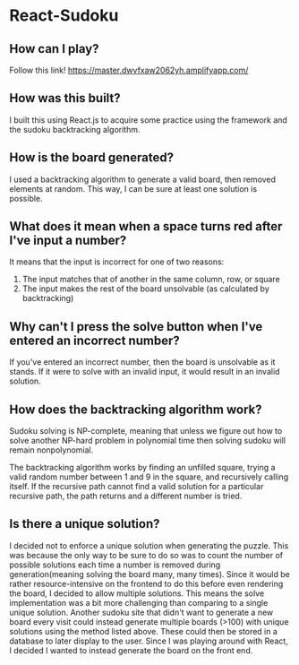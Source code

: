 # React-Sudoku

## How can I play?

Follow this link!
https://master.dwvfxaw2062yh.amplifyapp.com/

## How was this built?

I built this using React.js to acquire some practice using the framework and the sudoku backtracking algorithm.

## How is the board generated?

I used a backtracking algorithm to generate a valid board, then removed elements at random. This way, I can be sure at least one solution is possible.

## What does it mean when a space turns red after I've input a number?

It means that the input is incorrect for one of two reasons:
1) The input matches that of another in the same column, row, or square
2) The input makes the rest of the board unsolvable (as calculated by backtracking)

## Why can't I press the solve button when I've entered an incorrect number?

If you've entered an incorrect number, then the board is unsolvable as it stands. If it were to solve with an invalid input, it would result in an invalid solution.

## How does the backtracking algorithm work?

Sudoku solving is NP-complete, meaning that unless we figure out how to solve another NP-hard problem in polynomial time then solving sudoku will remain nonpolynomial. 

The backtracking algorithm works by finding an unfilled square, trying a valid random number between 1 and 9 in the square, and recursively calling itself. If the recursive path cannot find a valid solution for a particular recursive path, the path returns and a different number is tried.

## Is there a unique solution?

I decided not to enforce a unique solution when generating the puzzle. This was because the only way to be sure to do so was to count the number of possible solutions each time a number is removed during generation(meaning solving the board many, many times). Since it would be rather resource-intensive on the frontend to do this before even rendering the board, I decided to allow multiple solutions. This means the solve implementation was a bit more challenging than comparing to a single unique solution. Another sudoku site that didn't want to generate a new board every visit could instead generate multiple boards (>100) with unique solutions using the method listed above. These could then be stored in a database to later display to the user. Since I was playing around with React, I decided I wanted to instead generate the board on the front end.
